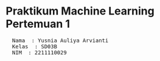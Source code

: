 # Praktikum Machine Learning Pertemuan 1
<pre>
  Nama  : Yusnia Auliya Arvianti
  Kelas  : SD03B
  NIM  : 2211110029
</pre>
